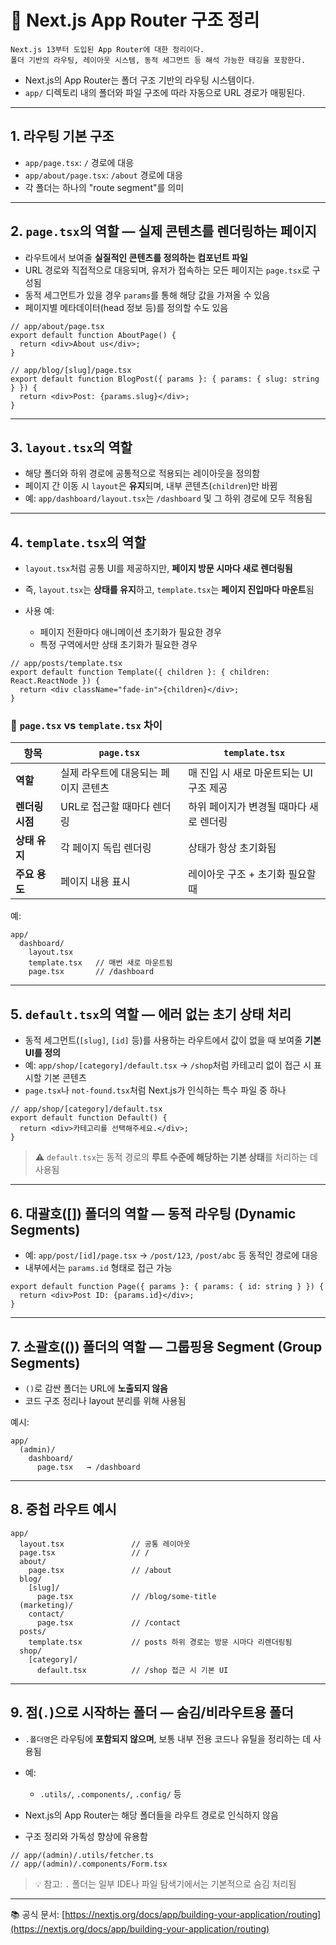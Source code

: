 # 📁 Next.js App Router 구조 정리

```
Next.js 13부터 도입된 App Router에 대한 정리이다.
폴더 기반의 라우팅, 레이아웃 시스템, 동적 세그먼트 등 해석 가능한 태깅을 포함한다.
```

* Next.js의 App Router는 폴더 구조 기반의 라우팅 시스템이다.
* `app/` 디렉토리 내의 폴더와 파일 구조에 따라 자동으로 URL 경로가 매핑된다.

---

## 1. 라우팅 기본 구조

* `app/page.tsx`: `/` 경로에 대응
* `app/about/page.tsx`: `/about` 경로에 대응
* 각 폴더는 하나의 "route segment"를 의미

---

## 2. `page.tsx`의 역할 — **실제 콘텐츠를 렌더링하는 페이지**

* 라우트에서 보여줄 **실질적인 콘텐츠를 정의하는 컴포넌트 파일**
* URL 경로와 직접적으로 대응되며, 유저가 접속하는 모든 페이지는 `page.tsx`로 구성됨
* 동적 세그먼트가 있을 경우 `params`를 통해 해당 값을 가져올 수 있음
* 페이지별 메타데이터(head 정보 등)를 정의할 수도 있음

```tsx
// app/about/page.tsx
export default function AboutPage() {
  return <div>About us</div>;
}

// app/blog/[slug]/page.tsx
export default function BlogPost({ params }: { params: { slug: string } }) {
  return <div>Post: {params.slug}</div>;
}
```

---

## 3. `layout.tsx`의 역할

* 해당 폴더와 하위 경로에 공통적으로 적용되는 레이아웃을 정의함
* 페이지 간 이동 시 `layout`은 **유지**되며, 내부 콘텐츠(`children`)만 바뀜
* 예: `app/dashboard/layout.tsx`는 `/dashboard` 및 그 하위 경로에 모두 적용됨

---

## 4. `template.tsx`의 역할

* `layout.tsx`처럼 공통 UI를 제공하지만, **페이지 방문 시마다 새로 렌더링됨**
* 즉, `layout.tsx`는 **상태를 유지**하고, `template.tsx`는 **페이지 진입마다 마운트**됨
* 사용 예:

  * 페이지 전환마다 애니메이션 초기화가 필요한 경우
  * 특정 구역에서만 상태 초기화가 필요한 경우

```tsx
// app/posts/template.tsx
export default function Template({ children }: { children: React.ReactNode }) {
  return <div className="fade-in">{children}</div>;
}
```

### 🔄 `page.tsx` vs `template.tsx` 차이

| 항목         | `page.tsx`           | `template.tsx`           |
| ---------- | -------------------- | ------------------------ |
| **역할**     | 실제 라우트에 대응되는 페이지 콘텐츠 | 매 진입 시 새로 마운트되는 UI 구조 제공 |
| **렌더링 시점** | URL로 접근할 때마다 렌더링     | 하위 페이지가 변경될 때마다 새로 렌더링   |
| **상태 유지**  | 각 페이지 독립 렌더링         | 상태가 항상 초기화됨              |
| **주요 용도**  | 페이지 내용 표시            | 레이아웃 구조 + 초기화 필요할 때      |

예:

```tsx
app/
  dashboard/
    layout.tsx
    template.tsx   // 매번 새로 마운트됨
    page.tsx       // /dashboard
```

---

## 5. `default.tsx`의 역할 — **에러 없는 초기 상태 처리**

* 동적 세그먼트(`[slug]`, `[id]` 등)를 사용하는 라우트에서 값이 없을 때 보여줄 **기본 UI를 정의**
* 예: `app/shop/[category]/default.tsx` → `/shop`처럼 카테고리 없이 접근 시 표시할 기본 콘텐츠
* `page.tsx`나 `not-found.tsx`처럼 Next.js가 인식하는 특수 파일 중 하나

```tsx
// app/shop/[category]/default.tsx
export default function Default() {
  return <div>카테고리를 선택해주세요.</div>;
}
```

> ⚠️ `default.tsx`는 동적 경로의 **루트 수준에 해당하는 기본 상태**를 처리하는 데 사용됨

---

## 6. 대괄호(\[]) 폴더의 역할 — **동적 라우팅 (Dynamic Segments)**

* 예: `app/post/[id]/page.tsx` → `/post/123`, `/post/abc` 등 동적인 경로에 대응
* 내부에서는 `params.id` 형태로 접근 가능

```tsx
export default function Page({ params }: { params: { id: string } }) {
  return <div>Post ID: {params.id}</div>;
}
```

---

## 7. 소괄호(()) 폴더의 역할 — **그룹핑용 Segment (Group Segments)**

* `()`로 감싼 폴더는 URL에 **노출되지 않음**
* 코드 구조 정리나 layout 분리를 위해 사용됨

예시:

```
app/
  (admin)/
    dashboard/
      page.tsx   → /dashboard
```

---

## 8. 중첩 라우트 예시

```
app/
  layout.tsx               // 공통 레이아웃
  page.tsx                 // /
  about/
    page.tsx               // /about
  blog/
    [slug]/
      page.tsx             // /blog/some-title
  (marketing)/
    contact/
      page.tsx             // /contact
  posts/
    template.tsx           // posts 하위 경로는 방문 시마다 리렌더링됨
  shop/
    [category]/
      default.tsx          // /shop 접근 시 기본 UI
```

---

## 9. 점(`.`)으로 시작하는 폴더 — **숨김/비라우트용 폴더**

* `.폴더명`은 라우팅에 **포함되지 않으며**, 보통 내부 전용 코드나 유틸을 정리하는 데 사용됨
* 예:

  * `.utils/`, `.components/`, `.config/` 등
* Next.js의 App Router는 해당 폴더들을 라우트 경로로 인식하지 않음
* 구조 정리와 가독성 향상에 유용함

```tsx
// app/(admin)/.utils/fetcher.ts
// app/(admin)/.components/Form.tsx
```

> 💡 참고: `.` 폴더는 일부 IDE나 파일 탐색기에서는 기본적으로 숨김 처리됨

---

📚 공식 문서:
[https://nextjs.org/docs/app/building-your-application/routing](https://nextjs.org/docs/app/building-your-application/routing)
